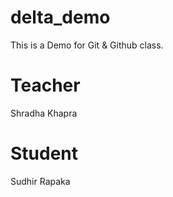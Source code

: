 # delta_demo

This is a Demo for Git &amp; Github class.

# Teacher

Shradha Khapra

# Student

Sudhir Rapaka
